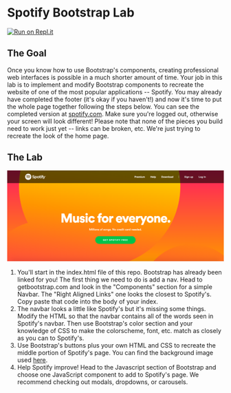 # Spotify Bootstrap Lab

[![Run on Repl.it](https://repl.it/badge/github/upperlinecode/spotify-bootstrap-lab)](https://repl.it/github/upperlinecode/spotify-bootstrap-lab)

## The Goal
Once you know how to use Bootstrap's components, creating professional web interfaces is possible in a much shorter amount of time. Your job in this lab is to implement and modify Bootstrap components to recreate the website of one of the most popular applications -- Spotify. You may already have completed the footer (it's okay if you haven't!) and now it's time to put the whole page together following the steps below. You can see the completed version at [spotify.com](https://www.spotify.com/us/). Make sure you're logged out, otherwise your screen will look different! Please note that none of the pieces you build need to work just yet -- links can be broken, etc. We're just trying to recreate the look of the home page. 
## The Lab
![sample spotify](Spotify.png)
1. You'll start in the index.html file of this repo. Bootstrap has already been linked for you! The first thing we need to do is add a nav. Head to getbootstrap.com and look in the "Components" section for a simple Navbar. The "Right Aligned Links" one looks the closest to Spotify's. Copy paste that code into the body of your index. 
2. The navbar looks a little like Spotify's but it's missing some things. Modify the HTML so that the navbar contains all of the words seen in Spotify's navbar. Then use Bootstrap's color section and your knowledge of CSS to make the colorscheme, font, etc. match as closely as you can to Spotify's. 
3. Use Bootstrap's buttons plus your own HTML and CSS to recreate the middle portion of Spotify's page. You can find the background image used [here](https://www.scdn.co/i/home/hero-burst.svg). 
4. Help Spotify improve! Head to the Javascript section of Bootstrap and choose one JavaScript component to add to Spotify's page. We recommend checking out modals,  dropdowns, or carousels.
